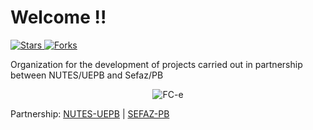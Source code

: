 # Welcome !!
<p align="left">
  <a href="https://github.com/fce-sefaz-pb/.github/stargazers">
    <img src="https://img.shields.io/github/stars/fce-sefaz-pb?style=social" alt="Stars"/>
  </a>
  <a href="https://github.com/fce-sefaz-pb/.github/network/members">
    <img src="https://img.shields.io/github/forks/fce-sefaz-pb/.github?style=social" alt="Forks"/>
  </a> 
</p>

<p>
  Organization for the development of projects carried out in partnership between NUTES/UEPB and Sefaz/PB
</p>

<p align="center">
  <img src="https://avatars.githubusercontent.com/u/64588711?s=400&u=9bdc299a227f4b6341f46a3e1ae41fe99bedea97&v=4" alt="FC-e">
</p>

<p> Partnership: <a href="http://nutes.uepb.edu.br/">NUTES-UEPB</a> | <a href="https://www.sefaz.pb.gov.br/">SEFAZ-PB</a></p>
